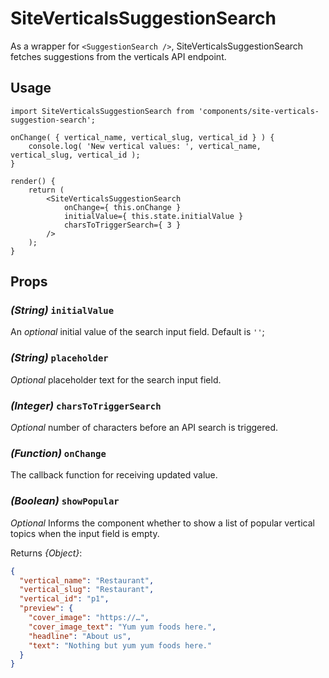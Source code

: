 SiteVerticalsSuggestionSearch
================

As a wrapper for `<SuggestionSearch />`, SiteVerticalsSuggestionSearch fetches suggestions from the verticals API endpoint.

## Usage

```es6
import SiteVerticalsSuggestionSearch from 'components/site-verticals-suggestion-search';

onChange( { vertical_name, vertical_slug, vertical_id } ) {
	console.log( 'New vertical values: ', vertical_name, vertical_slug, vertical_id );
}

render() {
	return (
		<SiteVerticalsSuggestionSearch
			onChange={ this.onChange }
			initialValue={ this.state.initialValue }
			charsToTriggerSearch={ 3 }
		/>
	);
}

```

## Props

### _(String)_ `initialValue`
An _optional_ initial value of the search input field. Default is `''`;

### _(String)_ `placeholder`
_Optional_ placeholder text for the search input field.

### _(Integer)_ `charsToTriggerSearch`
_Optional_ number of characters before an API search is triggered.

### _(Function)_ `onChange` 
The callback function for receiving updated value.

### _(Boolean)_ `showPopular` 
_Optional_ Informs the component whether to show a list of popular vertical topics when the input field is empty.

Returns _{Object}_:

```json
{
  "vertical_name": "Restaurant",
  "vertical_slug": "Restaurant",
  "vertical_id": "p1",
  "preview": {
    "cover_image": "https://…",
    "cover_image_text": "Yum yum foods here.",
    "headline": "About us",
    "text": "Nothing but yum yum foods here."
  }
}

```


